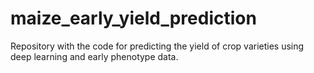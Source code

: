 # maize_early_yield_prediction
Repository with the code for predicting the yield of crop varieties using deep learning and early phenotype data.
